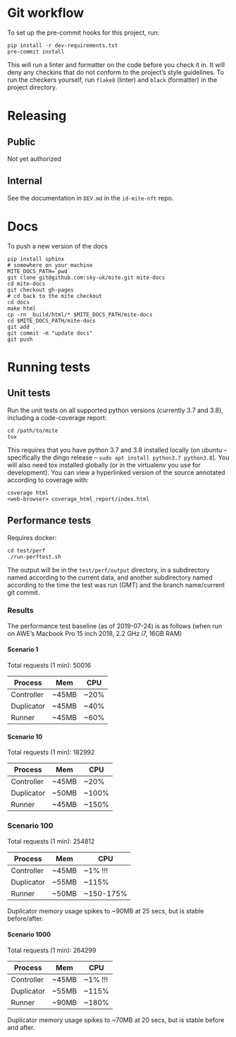 # Git workflow

To set up the pre-commit hooks for this project, run:

```
pip install -r dev-requirements.txt
pre-commit install
```

This will run a linter and formatter on the code before you check it in.
It will deny any checkins that do not conform to the projectʼs style
guidelines.  To run the checkers yourself, run `flake8` (linter) and
`black` (formatter) in the project directory.

# Releasing

## Public

Not yet authorized

## Internal

See the documentation in `DEV.md` in the `id-mite-nft` repo.

# Docs

To push a new version of the docs

```
pip install sphinx
# somewhere on your machine
MITE_DOCS_PATH=`pwd`
git clone git@github.com:sky-uk/mite.git mite-docs
cd mite-docs
git checkout gh-pages
# cd back to the mite checkout
cd docs
make html
cp -rn _build/html/* $MITE_DOCS_PATH/mite-docs
cd $MITE_DOCS_PATH/mite-docs
git add .
git commit -m "update docs"
git push
```

# Running tests

## Unit tests

Run the unit tests on all supported python versions (currently 3.7 and
3.8), including a code-coverage report:

```
cd /path/to/mite
tox
```

This requires that you have python 3.7 and 3.8 installed locally (on
ubuntu – specifically the dingo release – `sudo apt install python3.7
python3.8`).  You will also need tox installed globally (or in the
virtualenv you use for development).  You can view a hyperlinked
version of the source annotated according to coverage with:

```
coverage html
<web-browser> coverage_html_report/index.html
```

## Performance tests

Requires docker:

```
cd test/perf
./run-perftest.sh
```

The output will be in the `test/perf/output` directory, in a
subdirectory named according to the current data, and another
subdirectory named according to the time the test was run (GMT) and the
branch name/current git commit.

### Results

The performance test baseline (as of 2019-07-24) is as follows (when run
on AWEʼs Macbook Pro 15 inch 2018, 2.2 GHz i7, 16GB RAM)

#### Scenario 1

Total requests (1 min): 50016

| Process    | Mem   | CPU  |
|------------|-------|------|
| Controller | ~45MB | ~20% |
| Duplicator | ~45MB | ~40% |
| Runner     | ~45MB | ~60% |

#### Scenario 10

Total requests (1 min): 182992

| Process    | Mem   | CPU   |
|------------|-------|-------|
| Controller | ~45MB | ~20%  |
| Duplicator | ~50MB | ~100% |
| Runner     | ~45MB | ~150% |

### Scenario 100

Total requests (1 min): 254812

| Process    | Mem   | CPU       |
|------------|-------|-----------|
| Controller | ~45MB | ~1% !!!   |
| Duplicator | ~55MB | ~115%     |
| Runner     | ~50MB | ~150-175% |

Duplicator memory usage spikes to ~90MB at 25 secs, but is stable
before/after.

#### Scenario 1000

Total requests (1 min): 264299

| Process    | Mem   | CPU     |
|------------|-------|---------|
| Controller | ~45MB | ~1% !!! |
| Duplicator | ~55MB | ~115%   |
| Runner     | ~90MB | ~180%   |

Duplicator memory usage spikes to ~70MB at 20 secs, but is stable before
and after.
